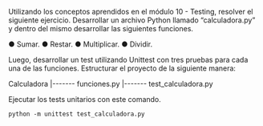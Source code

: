 Utilizando los conceptos aprendidos en el módulo 10 - Testing,
resolver el siguiente ejercicio.
Desarrollar un archivo Python llamado “calculadora.py” y dentro del
mismo desarrollar las siguientes funciones.

● Sumar.
● Restar.
● Multiplicar.
● Dividir.

Luego, desarrollar un test utilizando Unittest con tres pruebas para
cada una de las funciones.
Estructurar el proyecto de la siguiente manera:

Calculadora
|------- funciones.py
|------- test_calculadora.py


Ejecutar los tests unitarios con este comando.


    python -m unittest test_calculadora.py

